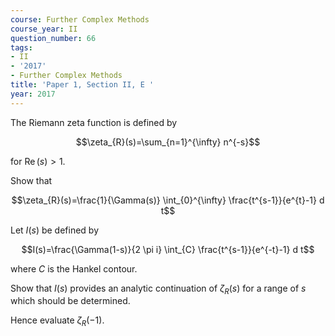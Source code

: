 ```yaml
---
course: Further Complex Methods
course_year: II
question_number: 66
tags:
- II
- '2017'
- Further Complex Methods
title: 'Paper 1, Section II, E '
year: 2017
---
```




The Riemann zeta function is defined by

$$\zeta_{R}(s)=\sum_{n=1}^{\infty} n^{-s}$$

for $\operatorname{Re}(s)>1$.

Show that

$$\zeta_{R}(s)=\frac{1}{\Gamma(s)} \int_{0}^{\infty} \frac{t^{s-1}}{e^{t}-1} d t$$

Let $I(s)$ be defined by

$$I(s)=\frac{\Gamma(1-s)}{2 \pi i} \int_{C} \frac{t^{s-1}}{e^{-t}-1} d t$$

where $C$ is the Hankel contour.

Show that $I(s)$ provides an analytic continuation of $\zeta_{R}(s)$ for a range of $s$ which should be determined.

Hence evaluate $\zeta_{R}(-1)$.